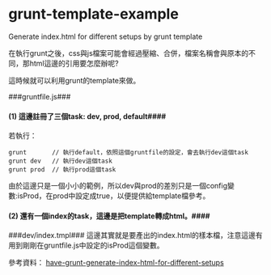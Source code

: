 grunt-template-example
======================

Generate index.html for different setups by grunt template

在執行grunt之後，css與js檔案可能會經過壓縮、合併，檔案名稱會與原本的不同，那html這邊的引用要怎麼辦呢?

這時候就可以利用grunt的template來做。

###gruntfile.js###
#### (1) 這邊註冊了三個task: dev, prod, default</li>####

若執行：
```
grunt       // 執行default，依照這個gruntfile的設定，會去執行dev這個task
grunt dev   // 執行dev這個task
grunt prod  // 執行prod這個task
```
由於這邊只是一個小小的範例，所以dev與prod的差別只是一個config變數:isProd，在prod中設定成true，以便提供給template檔參考。

#### (2) 還有一個index的task，這邊是把template轉成html。</li>####


###dev/index.tmpl###
  這邊其實就是要產出的index.html的樣本檔，注意這邊有用到剛剛在gruntfile.js中設定的isProd這個變數。

參考資料：
<a href="http://stackoverflow.com/questions/12401998/have-grunt-generate-index-html-for-different-setups" target="_blank">have-grunt-generate-index-html-for-different-setups</a>
